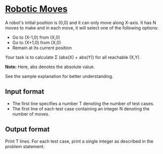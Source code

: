 # [Robotic Moves][link]

A robot's initial position is (0,0) and it can only move along X-axis. It has N moves to make and in each move, it will select one of the following options:

- Go to (X-1,0) from (X,0)
- Go to (X+1,0) from (X,0)
- Remain at its current position

Your task is to calculate Σ (abs(X) + abs(Y)) for all reachable (X,Y).

**Note:** Here, abs denotes the absolute value.

See the sample explanation for better understanding.

## Input format

- The first line specifies a number T denoting the number of test cases.
- The first line of each test case containing an integer N denoting the number of moves.

## Output format

Print T lines. For each test case, print a single integer as described in the problem statement.

[link]: https://www.hackerearth.com/practice/basic-programming/implementation/basics-of-implementation/practice-problems/algorithm/robotic-moves-98b936fb/
